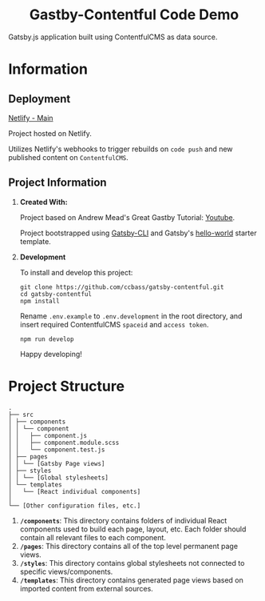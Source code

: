 <h1 align="center">
  Gastby-Contentful Code Demo
</h1>

Gatsby.js application built using ContentfulCMS as data source.

# Information

## Deployment

  [Netlify - Main](https://gatsby-contentful-demo-main.netlify.app/)

  Project hosted on Netlify. 
  
  Utilizes Netlify's webhooks to trigger rebuilds on `code push` and new published content on `ContentfulCMS`.
  
## Project Information

1. **Created With:**

    Project based on Andrew Mead's Great Gastby Tutorial: [Youtube](https://www.youtube.com/watch?v=8t0vNu2fCCM).

    Project bootstrapped using [Gatsby-CLI](https://www.gatsbyjs.com/docs/tutorial/part-0/#gatsby-cli) and Gatsby's [hello-world](https://github.com/gatsbyjs/gatsby-starter-hello-world) starter template.

2. **Development**

    To install and develop this project:

    ```shell
    git clone https://github.com/ccbass/gatsby-contentful.git
    cd gatsby-contentful
    npm install
    ```
  
    Rename `.env.example` to `.env.development` in the root directory, and insert required ContentfulCMS `spaceid` and `access token`.

    ```shell
    npm run develop
    ```

    Happy developing!

# Project Structure

    .
    ├── src
    │ ├── components
    │ │ └── component
    │ │   ├── component.js
    │ │   ├── component.module.scss
    │ │   └── component.test.js   
    │ ├── pages
    │ │ └── [Gatsby Page views]    
    │ ├── styles
    │ │ └── [Global stylesheets]    
    │ └── templates
    │   └── [React individual components]    
    │
    └── [Other configuration files, etc.]

1. **`/components`**: This directory contains folders of individual React components used to build each page, layout, etc.  Each folder should contain all relevant files to each component.  
1. **`/pages`**: This directory contains all of the top level permanent page views.
1. **`/styles`**: This directory contains global stylesheets not connected to specific views/components.
1. **`/templates`**: This directory contains generated page views based on imported content from external sources.
